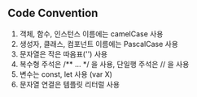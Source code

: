 ## Code Convention
1. 객체, 함수, 인스턴스 이름에는 camelCase 사용
2. 생성자, 클래스, 컴포넌트 이름에는 PascalCase 사용
3. 문자열은 작은 따옴표('') 사용
4. 복수형 주석은 /** ... */ 을 사용, 단일행 주석은 // 을 사용
5. 변수는 const, let 사용 (var X)
6. 문자열 연결은 템플릿 리터럴 사용